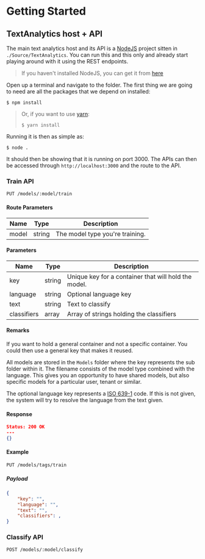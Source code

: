 # Getting Started

## TextAnalytics host + API

The main text analytics host and its API is a [NodeJS](http://nodejs.org) project sitten in `./Source/TextAnalytics`.
You can run this and this only and already start playing around with it using the REST endpoints.

> If you haven't installed NodeJS, you can get it from [here](http://nodejs.org)

Open up a terminal and navigate to the folder. The first thing we are going to need are all the packages that we depend on installed:

```shell
$ npm install
```

> Or, if you want to use [yarn](https://yarnpkg.com/lang/en/docs/migrating-from-npm/):
> ```shell
> $ yarn install
> ```

Running it is then as simple as:

```shell
$ node .
```

It should then be showing that it is running on port 3000.
The APIs can then be accessed through `http://localhost:3000` and the route to the API.


### Train API

```http
PUT /models/:model/train
```

#### Route Parameters

| Name  | Type   | Description                     |
| ----- | ------ | ------------------------------- |
| model | string | The model type you're training. |

#### Parameters

| Name        | Type   | Description                                          |
| ----------- | ------ | ---------------------------------------------------- |
| key         | string | Unique key for a container that will hold the model. |
| language    | string | Optional language key                                |
| text        | string | Text to classify                                     |
| classifiers | array  | Array of strings holding the classifiers             |

#### Remarks

If you want to hold a general container and not a specific container. You could
then use a general key that makes it reused.

All models are stored in the `Models` folder where the key represents the sub folder within it. The filename consists of the model type combined with the language. This gives you an opportunity to have shared models, but also specific models for a particular user, tenant or similar.

The optional language key represents a [ISO 639-1](https://en.wikipedia.org/wiki/List_of_ISO_639-1_codes) code. If this is not given, the system will try to resolve the language from the text given.

#### Response

```json
Status: 200 OK
---
{}
```

#### Example

```http
PUT /models/tags/train
```

##### Payload

```json
{
    "key": "",
    "language": "",
    "text": "",
    "classifiers": ,
}
```


### Classify API

```
POST /models/:model/classify
```